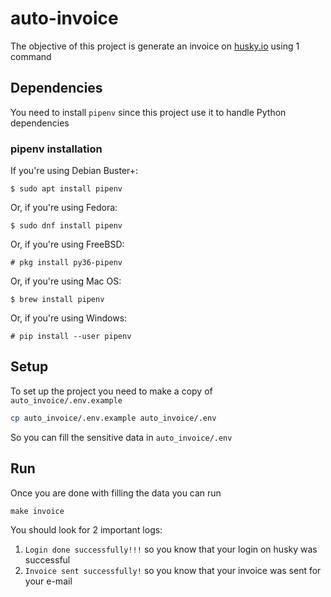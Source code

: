 # auto-invoice

The objective of this project is generate an invoice on [husky.io](https://husky.io) using 1 command

## Dependencies

You need to install `pipenv` since this project use it to handle Python dependencies 

### pipenv installation

If you\'re using Debian Buster+:

    $ sudo apt install pipenv

Or, if you\'re using Fedora:

    $ sudo dnf install pipenv

Or, if you\'re using FreeBSD:

    # pkg install py36-pipenv

Or, if you\'re using Mac OS:

    $ brew install pipenv

Or, if you\'re using Windows:

    # pip install --user pipenv

## Setup
To set up the project you need to make a copy of `auto_invoice/.env.example`
```bash
cp auto_invoice/.env.example auto_invoice/.env
```

So you can fill the sensitive data in `auto_invoice/.env`

## Run

Once you are done with filling the data you can run

`make invoice`

You should look for 2 important logs:
1. `Login done successfully!!!` so you know that your login on husky was successful
2. `Invoice sent successfully!` so you know that your invoice was sent for your e-mail 
